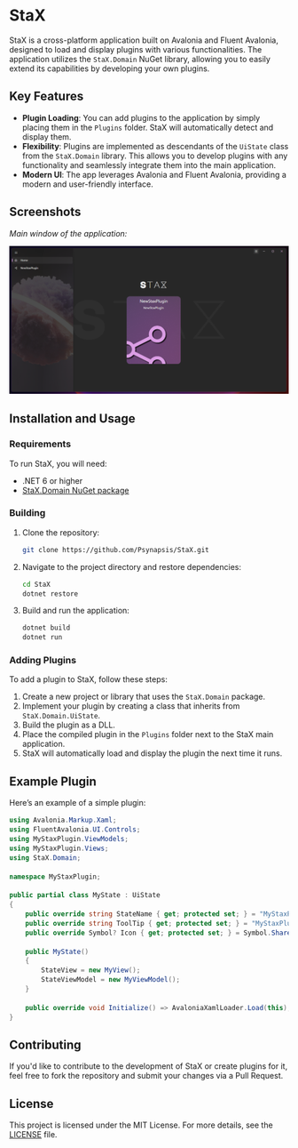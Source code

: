 
# StaX

StaX is a cross-platform application built on Avalonia and Fluent Avalonia, designed to load and display plugins with various functionalities. The application utilizes the `StaX.Domain` NuGet library, allowing you to easily extend its capabilities by developing your own plugins.

## Key Features

- **Plugin Loading**: You can add plugins to the application by simply placing them in the `Plugins` folder. StaX will automatically detect and display them.
- **Flexibility**: Plugins are implemented as descendants of the `UiState` class from the `StaX.Domain` library. This allows you to develop plugins with any functionality and seamlessly integrate them into the main application.
- **Modern UI**: The app leverages Avalonia and Fluent Avalonia, providing a modern and user-friendly interface.

## Screenshots

_Main window of the application:_

![Main Window](./Assets/MainWindow.png)

## Installation and Usage

### Requirements
To run StaX, you will need:
- .NET 6 or higher
- [StaX.Domain NuGet package](https://www.nuget.org/packages/StaX.Domain)

### Building

1. Clone the repository:
    ```bash
    git clone https://github.com/Psynapsis/StaX.git
    ```

2. Navigate to the project directory and restore dependencies:
    ```bash
    cd StaX
    dotnet restore
    ```

3. Build and run the application:
    ```bash
    dotnet build
    dotnet run
    ```

### Adding Plugins

To add a plugin to StaX, follow these steps:

1. Create a new project or library that uses the `StaX.Domain` package.
2. Implement your plugin by creating a class that inherits from `StaX.Domain.UiState`.
3. Build the plugin as a DLL.
4. Place the compiled plugin in the `Plugins` folder next to the StaX main application.
5. StaX will automatically load and display the plugin the next time it runs.

## Example Plugin

Here’s an example of a simple plugin:

```csharp
using Avalonia.Markup.Xaml;
using FluentAvalonia.UI.Controls;
using MyStaxPlugin.ViewModels;
using MyStaxPlugin.Views;
using StaX.Domain;

namespace MyStaxPlugin;

public partial class MyState : UiState
{
    public override string StateName { get; protected set; } = "MyStaxPlugin";
    public override string ToolTip { get; protected set; } = "MyStaxPlugin";
    public override Symbol? Icon { get; protected set; } = Symbol.ShareAndroid;

    public MyState()
    {
        StateView = new MyView();
        StateViewModel = new MyViewModel();
    }

    public override void Initialize() => AvaloniaXamlLoader.Load(this);
}
```

## Contributing

If you'd like to contribute to the development of StaX or create plugins for it, feel free to fork the repository and submit your changes via a Pull Request.

## License

This project is licensed under the MIT License. For more details, see the [LICENSE](./LICENSE) file.
